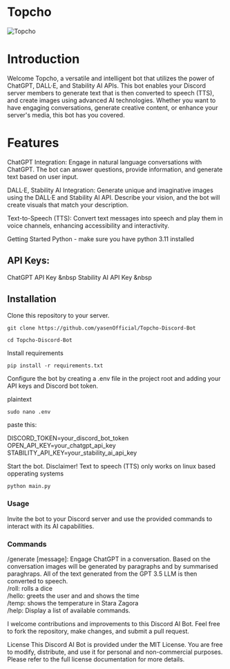 # Topcho
![Topcho](https://github.com/yasenOfficial/Topcho-Discord-Bot/blob/main/discordbot.png)

# Introduction
Welcome Topcho, a versatile and intelligent bot that utilizes the power of ChatGPT, DALL·E, and Stability AI APIs. This bot enables your Discord server members to generate text that is then converted to speech (TTS), and create images using advanced AI technologies. Whether you want to have engaging conversations, generate creative content, or enhance your server's media, this bot has you covered.

# Features
ChatGPT Integration: Engage in natural language conversations with ChatGPT. The bot can answer questions, provide information, and generate text based on user input.

DALL·E, Stability AI Integration: Generate unique and imaginative images using the DALL·E and Stability AI API. Describe your vision, and the bot will create visuals that match your description.

Text-to-Speech (TTS): Convert text messages into speech and play them in voice channels, enhancing accessibility and interactivity.

Getting Started
Python - make sure you have python 3.11 installed

## API Keys:

ChatGPT API Key &nbsp
Stability AI API Key &nbsp

## Installation

Clone this repository to your server.
```
git clone https://github.com/yasenOfficial/Topcho-Discord-Bot
```


```
cd Topcho-Discord-Bot
```

Install requirements

```
pip install -r requirements.txt
```

Configure the bot by creating a .env file in the project root and adding your API keys and Discord bot token.

plaintext

```
sudo nano .env
```
paste this:

DISCORD_TOKEN=your_discord_bot_token <br />
OPEN_API_KEY=your_chatgpt_api_key <br />
STABILITY_API_KEY=your_stability_ai_api_key <br />

Start the bot. Disclaimer! Text to speech (TTS) only works on linux based opperating systems

```
python main.py
```

### Usage
Invite the bot to your Discord server and use the provided commands to interact with its AI capabilities.

### Commands
/generate [message]: Engage ChatGPT in a conversation. Based on the conversation images will be generated by paragraphs and by summarised paraghraps. All of the text generated from the GPT 3.5 LLM is then converted to speech.  <br />
/roll: rolls a dice  <br />
/hello: greets the user and  and shows the time  <br />
/temp: shows the temperature in Stara Zagora  <br />
/help: Display a list of available commands.  <br />

I welcome contributions and improvements to this Discord AI Bot. Feel free to fork the repository, make changes, and submit a pull request.

License
This Discord AI Bot is provided under the MIT License. You are free to modify, distribute, and use it for personal and non-commercial purposes. Please refer to the full license documentation for more details.
